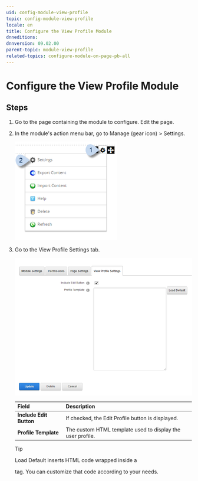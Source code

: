 ```yaml
---
uid: config-module-view-profile
topic: config-module-view-profile
locale: en
title: Configure the View Profile Module
dnneditions: 
dnnversion: 09.02.00
parent-topic: module-view-profile
related-topics: configure-module-on-page-pb-all
---
```


# Configure the View Profile Module

## Steps

1.  Go to the page containing the module to configure. Edit the page.
2.  In the module's action menu bar, go to Manage (gear icon) \> Settings.
    
      
    
    ![Manage action menu > Settings](/images/scr-actionmenu-manage-settings.png)
    
      
    
3.  Go to the View Profile Settings tab.
    
      
    
    ![Module Settings — View Profile](/images/scr-modulesettings-ViewProfile.png)
    
      
    
    |**Field**|**Description**|
    |---|---|
    |**Include Edit Button**|If checked, the Edit Profile button is displayed.|
    |**Profile Template**|The custom HTML template used to display the user profile.|
    
    > [!Tip]
    > Load Default inserts HTML code wrapped inside a <div> tag. You can customize that code according to your needs.
